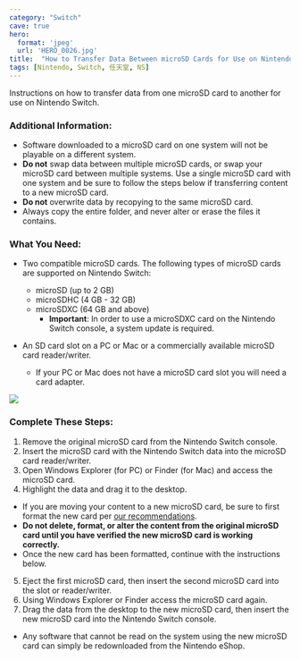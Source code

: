```yaml
---
category: "Switch"
cave: true
hero:
  format: 'jpeg'
  url: 'HERO_0026.jpg'
title:  "How to Transfer Data Between microSD Cards for Use on Nintendo Switch"
tags: [Nintendo, Switch, 任天堂, NS]
---
```

Instructions on how to transfer data from one microSD card to another for use on Nintendo Switch.

### Additional Information:

* Software downloaded to a microSD card on one system will not be playable on a different system.
* **Do not** swap data between multiple microSD cards, or swap your microSD card between multiple systems. Use a single microSD card with one system and be sure to follow the steps below if transferring content to a new microSD card.
* **Do not** overwrite data by recopying to the same microSD card.
* Always copy the entire folder, and never alter or erase the files it contains.

### What You Need:

* Two compatible microSD cards. The following types of microSD cards are supported on Nintendo Switch:
  * microSD (up to 2 GB)
  * microSDHC (4 GB - 32 GB)
  * microSDXC (64 GB and above)
    * **Important**: In order to use a microSDXC card on the Nintendo Switch console, a system update is required.

* An SD card slot on a PC or Mac or a commercially available microSD card reader/writer.
  * If your PC or Mac does not have a microSD card slot you will need a card adapter.

![](https://www.nintendo.com/consumer/assets/media/images/switch/common/hac-art-sdcard_pcformat_process.jpg)

### Complete These Steps:

1. Remove the original microSD card from the Nintendo Switch console.
2. Insert the microSD card with the Nintendo Switch data into the microSD card reader/writer.
3. Open Windows Explorer (for PC) or Finder (for Mac) and access the microSD card.
4. Highlight the data and drag it to the desktop.
  * If you are moving your content to a new microSD card, be sure to first format the new card per [our recommendations](https://www.sdcard.org/downloads/formatter_4/).
  * **Do not delete, format, or alter the content from the original microSD card until you have verified the new microSD card is working correctly.**
  * Once the new card has been formatted, continue with the instructions below.
5. Eject the first microSD card, then insert the second microSD card into the slot or reader/writer.
6. Using Windows Explorer or Finder access the microSD card again.
7. Drag the data from the desktop to the new microSD card, then insert the new microSD card into the Nintendo Switch console.
  * Any software that cannot be read on the system using the new microSD card can simply be redownloaded from the Nintendo eShop.
